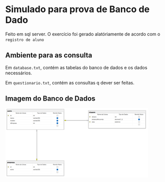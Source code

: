 # Simulado para prova de Banco de Dado

Feito em sql server. O exercício foi gerado alatóriamente de acordo com o `registro de aluno`

## Ambiente para as consulta

Em `database.txt`, contém as tabelas do banco de dados e os dados necessários.

Em `questionario.txt`, contém as consultas q dever ser feitas.

## Imagem do Banco de Dados

<img src="DER1.png" alt="Tabelas" width="450" height="220">

